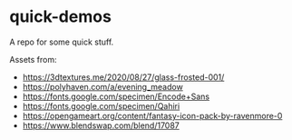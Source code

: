 # quick-demos
A repo for some quick stuff.

Assets from:
* https://3dtextures.me/2020/08/27/glass-frosted-001/
* https://polyhaven.com/a/evening_meadow
* https://fonts.google.com/specimen/Encode+Sans
* https://fonts.google.com/specimen/Qahiri
* https://opengameart.org/content/fantasy-icon-pack-by-ravenmore-0
* https://www.blendswap.com/blend/17087